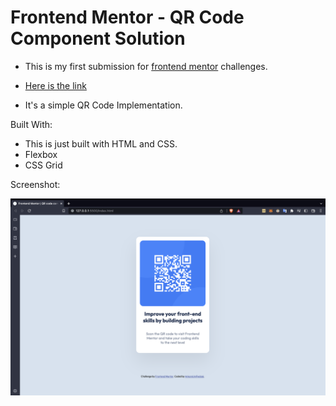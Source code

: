 # Frontend Mentor - QR Code Component Solution 

- This is my first submission for [frontend mentor](https://www.frontendmentor.io/home) challenges.
- [Here is the link](https://meek-pasca-cf11e8.netlify.app/)

- It's a simple QR Code Implementation.

Built With:

- This is just built with HTML and CSS.
- Flexbox
- CSS Grid

Screenshot:

![screenshot of component](qr-code-screenshot.png)
